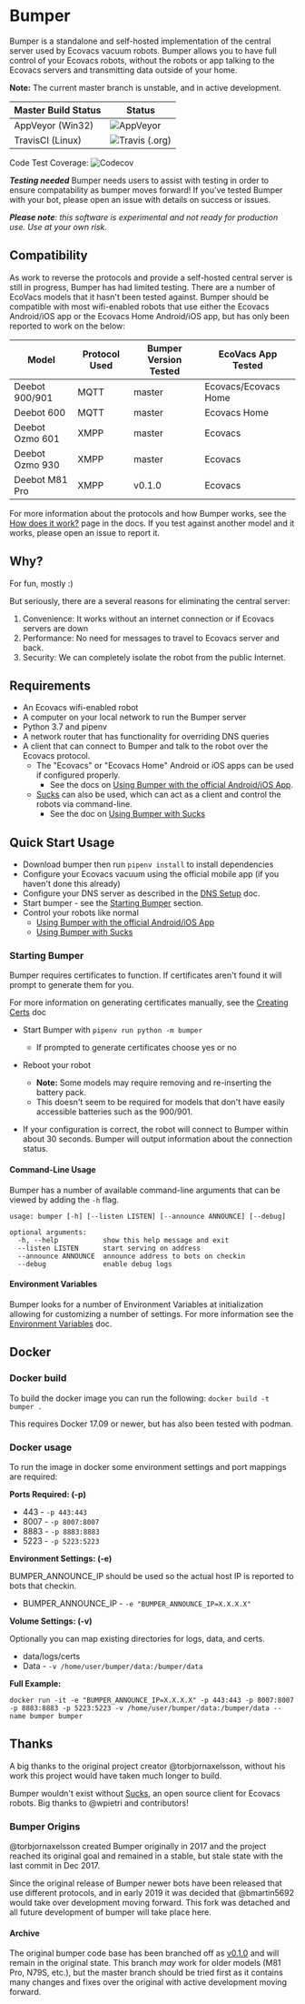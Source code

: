 # Bumper 

Bumper is a standalone and self-hosted implementation of the central server used by Ecovacs vacuum robots.  Bumper allows you to have full control of your Ecovacs robots, without the robots or app talking to the Ecovacs servers and transmitting data outside of your home.

**Note:** The current master branch is unstable, and in active development.

| Master Build Status | Status                                                                 |
| ------------------- | ---------------------------------------------------------------------- |
| AppVeyor (Win32)    | ![AppVeyor](https://img.shields.io/appveyor/ci/bmartin5692/bumper.svg) |
| TravisCI (Linux)    | ![Travis (.org)](https://img.shields.io/travis/bmartin5692/bumper.svg) |

Code Test Coverage: ![Codecov](https://img.shields.io/codecov/c/github/bmartin5692/bumper.svg)

***Testing needed***
Bumper needs users to assist with testing in order to ensure compatability as bumper moves forward!  If you've tested Bumper with your bot, please open an issue with details on success or issues.

***Please note**: this software is experimental and not ready for production use. Use at your own risk.* 

## Compatibility

As work to reverse the protocols and provide a self-hosted central server is still in progress, Bumper has had limited testing.  There are a number of EcoVacs models that it hasn't been tested against.  Bumper should be compatible with most wifi-enabled robots that use either the Ecovacs Android/iOS app or the Ecovacs Home Android/iOS app, but has only been reported to work on the below:

| Model           | Protocol Used | Bumper Version Tested | EcoVacs App Tested   |
| --------------- | ------------- | --------------------- | -------------------- |
| Deebot 900/901  | MQTT          | master                | Ecovacs/Ecovacs Home |
| Deebot 600      | MQTT          | master                | Ecovacs Home         |
| Deebot Ozmo 601 | XMPP          | master                | Ecovacs              |
| Deebot Ozmo 930 | XMPP          | master                | Ecovacs              |
| Deebot M81 Pro  | XMPP          | v0.1.0                | Ecovacs              |

For more information about the protocols and how Bumper works, see the [How does it work?](docs/How_It_Works.md) page in the docs. If you test against another model and it works, please open an issue to report it.

## Why?

For fun, mostly :)

But seriously, there are a several reasons for eliminating the central server:

1. Convenience: It works without an internet connection or if Ecovacs servers are down
2. Performance: No need for messages to travel to Ecovacs server and back.
3. Security: We can completely isolate the robot from the public Internet.

## Requirements

- An Ecovacs wifi-enabled robot
- A computer on your local network to run the Bumper server
- Python 3.7 and pipenv
- A network router that has functionality for overriding DNS queries
- A client that can connect to Bumper and talk to the robot over the Ecovacs protocol.
  - The "Ecovacs" or "Ecovacs Home" Android or iOS apps can be used if configured properly. 
    - See the docs on [Using Bumper with the official Android/iOS App](docs/Use_With_App.md).
  - [Sucks](https://github.com/wpietri/sucks) can also be used, which can act as a client and control the robots via command-line.
    - See the doc on [Using Bumper with Sucks](docs/Use_With_Sucks.md)

## Quick Start Usage

 - Download bumper then run `pipenv install` to install dependencies
 - Configure your Ecovacs vacuum using the official mobile app (if you haven't done this already)
 - Configure your DNS server as described in the [DNS Setup](docs/DNS_Setup.md) doc. 
 - Start bumper - see the [Starting Bumper](#starting-bumper) section.
 - Control your robots like normal
   - [Using Bumper with the official Android/iOS App](docs/Use_With_App.md)
   - [Using Bumper with Sucks](docs/Use_With_Sucks.md)

### Starting Bumper

Bumper requires certificates to function.  If certificates aren't found it will prompt to generate them for you.

For more information on generating certificates manually, see the [Creating Certs](docs/Create_Certs.md) doc

- Start Bumper with `pipenv run python -m bumper`
  - If prompted to generate certificates choose yes or no

- Reboot your robot
	- **Note:** Some models may require removing and re-inserting the battery pack.
	- This doesn't seem to be required for models that don't have easily accessible batteries such as the 900/901.
- If your configuration is correct, the robot will connect to Bumper within about 30 seconds. Bumper will output information about the connection status. 

#### Command-Line Usage

Bumper has a number of available command-line arguments that can be viewed by adding the `-h` flag.

  ````
  usage: bumper [-h] [--listen LISTEN] [--announce ANNOUNCE] [--debug]

  optional arguments:
    -h, --help           show this help message and exit
    --listen LISTEN      start serving on address
    --announce ANNOUNCE  announce address to bots on checkin
    --debug              enable debug logs
  ````

#### Environment Variables

Bumper looks for a number of Environment Variables at initialization allowing for customizing a number of settings.  For more information see the [Environment Variables](docs/Env_Var.md) doc.


## Docker

### Docker build

To build the docker image you can run the following:
`docker build -t bumper .`

This requires Docker 17.09 or newer, but has also been tested with podman.

### Docker usage

To run the image in docker some environment settings and port mappings are required:

**Ports Required: (-p)**
- 443 - `-p 443:443`
- 8007 - `-p 8007:8007`
- 8883 - `-p 8883:8883`
- 5223 - `-p 5223:5223`

**Environment Settings: (-e)**

BUMPER_ANNOUNCE_IP should be used so the actual host IP is reported to bots that checkin.
- BUMPER_ANNOUNCE_IP - `-e "BUMPER_ANNOUNCE_IP=X.X.X.X"`

**Volume Settings: (-v)**

Optionally you can map existing directories for logs, data, and certs.

- data/logs/certs
- Data - `-v /home/user/bumper/data:/bumper/data`

**Full Example:**

````
docker run -it -e "BUMPER_ANNOUNCE_IP=X.X.X.X" -p 443:443 -p 8007:8007 -p 8883:8883 -p 5223:5223 -v /home/user/bumper/data:/bumper/data --name bumper bumper
````

## Thanks

A big thanks to the original project creator @torbjornaxelsson, without his work this project would have taken much longer to build. 

Bumper wouldn't exist without [Sucks](https://github.com/wpietri/sucks), an open source client for Ecovacs robots. Big thanks to @wpietri and contributors!

### Bumper Origins

@torbjornaxelsson created Bumper originally in 2017 and the project reached its original goal and remained in a stable, but stale state with the last commit in Dec 2017.  

Since the original release of Bumper newer bots have been released that use different protocols, and in early 2019 it was decided that @bmartin5692 would take over development moving forward.  This fork was detached and all future development of bumper will take place here.  

#### Archive

The original bumper code base has been branched off as [v0.1.0](https://github.com/bmartin5692/bumper/tree/v0.1.0) and will remain in the original state.  This branch *may* work for older models (M81 Pro, N79S, etc.), but the master branch should be tried first as it contains many changes and fixes over the original with active development moving forward.
